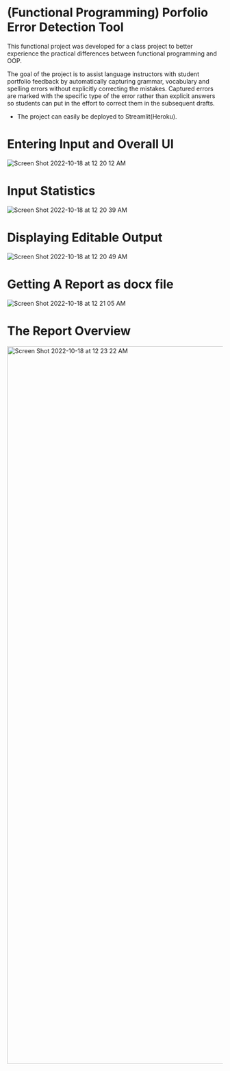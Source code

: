 # (Functional Programming) Porfolio Error Detection Tool 

This functional project was developed for a class project to better experience the practical differences between functional programming and OOP. 

The goal of the project is to assist language instructors with student portfolio feedback by automatically capturing grammar, vocabulary and spelling errors without explicitly correcting the mistakes. Captured errors are marked with the specific type of the error rather than explicit answers so students can put in the effort to correct them in the subsequent drafts.

- The project can easily be deployed to Streamlit(Heroku).

# Entering Input and Overall UI
![Screen Shot 2022-10-18 at 12 20 12 AM](https://user-images.githubusercontent.com/95255319/196335484-c0bdf2c1-549f-4fed-aa97-ae08028635c3.png)
# Input Statistics
![Screen Shot 2022-10-18 at 12 20 39 AM](https://user-images.githubusercontent.com/95255319/196335517-fe21381e-81f7-4cd2-b275-c9e9abecdf23.png)
# Displaying Editable Output
![Screen Shot 2022-10-18 at 12 20 49 AM](https://user-images.githubusercontent.com/95255319/196335538-69f4aff6-3012-4203-9178-98eef667061d.png)
# Getting A Report as docx file
![Screen Shot 2022-10-18 at 12 21 05 AM](https://user-images.githubusercontent.com/95255319/196335770-e5ff7923-cb6c-4b14-86a3-671f5153dd88.png)
# The Report Overview
<img width="1674" alt="Screen Shot 2022-10-18 at 12 23 22 AM" src="https://user-images.githubusercontent.com/95255319/196335819-553eedf5-75e1-4c10-adfb-d7b7360d6868.png">

